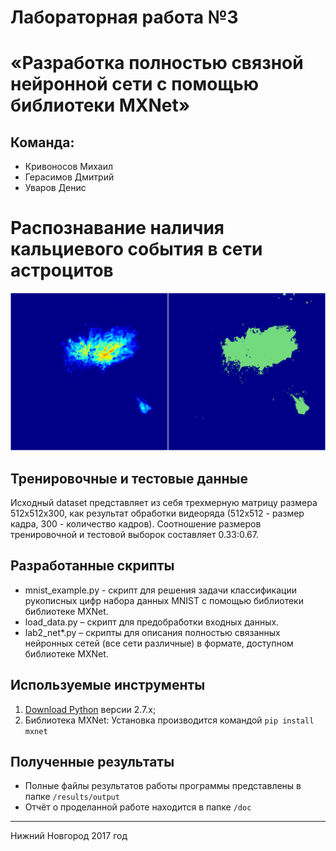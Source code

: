 # Лабораторная работа №3
# «Разработка полностью связной нейронной сети с помощью библиотеки MXNet»
## Команда:
* Кривоносов Михаил
* Герасимов Дмитрий
* Уваров Денис

# Распознавание наличия кальциевого события в сети астроцитов
![Пример входного потока (слева) и карта наличия кальциевого события, как результат работы (справа)](https://raw.githubusercontent.com/dimagerasimov/deep_learning/lab3/lab3/images/example.png)
## Тренировочные и тестовые данные
Исходный dataset представляет из себя трехмерную матрицу размера 512x512x300, как результат обработки видеоряда (512x512 - размер кадра, 300 - количество кадров). Cоотношение размеров тренировочной и тестовой выборок составляет 0.33:0.67.

## Разработанные скрипты
* mnist_example.py - скрипт для решения задачи классификации рукописных цифр набора данных MNIST с помощью библиотеки библиотеке MXNet.
* load_data.py – скрипт для предобработки входных данных.
* lab2_net*.py – скрипты для описания полностью связанных нейронных сетей (все сети различные) в формате, доступном библиотеке MXNet.

## Используемые инструменты
1. [Download Python](https://www.python.org/downloads/) версии 2.7.x;
2. Библиотека MXNet: Установка производится командой `pip install mxnet`

## Полученные результаты
* Полные файлы результатов работы программы представлены в папке `/results/output`
* Отчёт о проделанной работе находится в папке `/doc`

---
Нижний Новгород 2017 год
